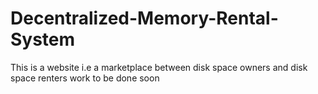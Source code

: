 # Decentralized-Memory-Rental-System
This is a website i.e a marketplace between disk space owners and disk space renters
work to be done soon
